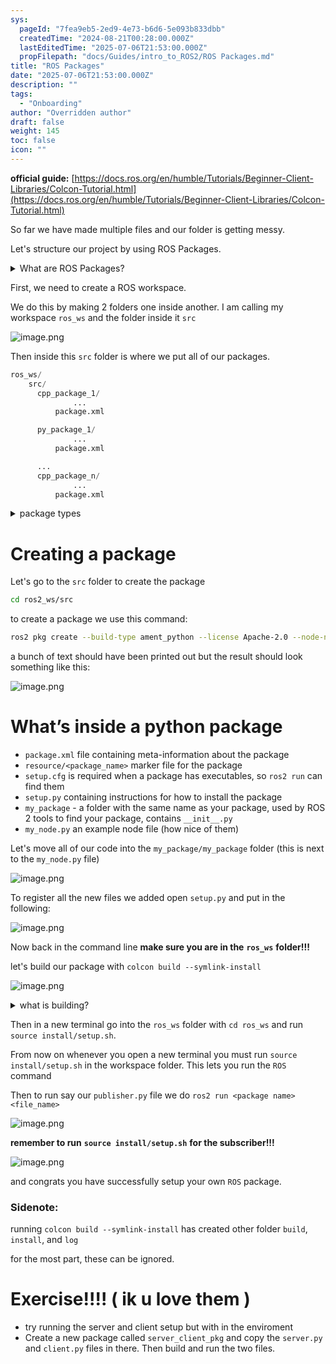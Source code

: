 ```yaml
---
sys:
  pageId: "7fea9eb5-2ed9-4e73-b6d6-5e093b833dbb"
  createdTime: "2024-08-21T00:28:00.000Z"
  lastEditedTime: "2025-07-06T21:53:00.000Z"
  propFilepath: "docs/Guides/intro_to_ROS2/ROS Packages.md"
title: "ROS Packages"
date: "2025-07-06T21:53:00.000Z"
description: ""
tags:
  - "Onboarding"
author: "Overridden author"
draft: false
weight: 145
toc: false
icon: ""
---
```


**official guide:** [https://docs.ros.org/en/humble/Tutorials/Beginner-Client-Libraries/Colcon-Tutorial.html](https://docs.ros.org/en/humble/Tutorials/Beginner-Client-Libraries/Colcon-Tutorial.html)

So far we have made multiple files and our folder is getting messy.

Let's structure our project by using ROS Packages.

<details>
      <summary>What are ROS Packages?</summary>
      ROS Packages are, as the name implies, packages of code that are highly sharable between ROS developers.
  </details>

First, we need to create a ROS workspace.

We do this by making 2 folders one inside another. I am calling my workspace `ros_ws` and the folder inside it `src`

![image.png](https://prod-files-secure.s3.us-west-2.amazonaws.com/d518164a-d88e-44d1-a4ee-3adb3bd8bce0/70706947-fd18-4537-a67b-e12946812d31/image.png?X-Amz-Algorithm=AWS4-HMAC-SHA256&X-Amz-Content-Sha256=UNSIGNED-PAYLOAD&X-Amz-Credential=ASIAZI2LB466QGHJJIF2%2F20250804%2Fus-west-2%2Fs3%2Faws4_request&X-Amz-Date=20250804T101311Z&X-Amz-Expires=3600&X-Amz-Security-Token=IQoJb3JpZ2luX2VjEAoaCXVzLXdlc3QtMiJGMEQCICR%2FimnsbM5g%2BxhL1To9vTQwMHCKQKBWNyGVSbTynJsqAiApKHXr5bOH0dtbJVRS7cHAvuCIGn0uNEW%2BI2xnQnvWWCr%2FAwhDEAAaDDYzNzQyMzE4MzgwNSIM%2BzFweM8w34JCFdD8KtwDV86eJ7WbByilOrBaDlsFpqiYAKTJevGPXryjAGxdXGPeGzKGd%2Bfr4Zf9bwNLyVfJy0ZG%2BBleWgBWR2HeN5LpXJcJpM5yhdtq6o5GUiG1GOlVzCqTgJduM0T3KQrD20ErSB2aSiQo8exXXBfZsUPyE7OSSXO6LPECCupSns0Oy1Q%2BWwwQiWIFOOdXcbC0NOIYTIFCA6FHz2qqQvlMqPiATom9%2BtUZ%2ByOOdtLaw%2BXC%2FIRoDlwS80nBVAihKhzEbHheb1KTh%2FO4epnvQXU0pQTkFqbb8Ex6cvaXfy2wHww69iVLb7lebpYtg1Y3edu05GVfMyrcaweGIhR3PmdkiYRRia2QKT2OzmZv6FVPI4EDrYtV45ipQ%2B725qj9mW%2BE3XGBfbMIbaS67CZlj1RSxyU8CO6OVrP%2FctRUeG%2FudlyfPCykSV0YWUMvT0iSSJV5b8mi2umRbAhkNT%2BZ40PwJOEd4u0F9g7I5G%2B5K8tNuAx1I6Qt2YbmzvfiZ%2FH44hPZeElSyVtQ4Uncy1n19L9GycYomM5%2FAAvFSn8E1wvm%2BSB2%2FB8YOb5EeBqMkIZhzPmho4KXEX%2Bgs5%2Bm1yDBbVZidFWflun7wIdYiWU109N1hkfw3wsUVHPbVWBH3eojGngwkYHCxAY6pgElWVbVj8Ltb2zkYW96R3s0%2BsX3HxuM98b1fZBf9ZLYhHcRywqwsmPbSE8BYyl6t1%2FiZy783JHVZvrBUYH78QLaXZDi6P9F7vfzvxsf0gYEkRqYr57yOEWfjvYzZ%2Bti2h4yZL7I5tIIQDS6KlUVFCjCPXIqWtwvw6JYaKWXZe5ualUAVxy8RpY59LfkWOUre8Wx9qoZH%2FBDV9jc%2B84GujNr9QLo0Vdq&X-Amz-Signature=258f9352921bb4f2c1b61ff42ce8f561ad552242627f6d1ac99fe6f700585d09&X-Amz-SignedHeaders=host&x-amz-checksum-mode=ENABLED&x-id=GetObject)

Then inside this `src` folder is where we put all of our packages.

```python
ros_ws/
    src/
      cpp_package_1/
		      ...
          package.xml

      py_package_1/
		      ...
          package.xml

      ...
      cpp_package_n/
		      ...
          package.xml

```

<details>

<summary>package types</summary>

packages can be either `C++` or python.

the intern file structure is different for each but for this guide we will stick to creating python packages

</details>

# Creating a package

Let's go to the `src` folder to create the package

```bash
cd ros2_ws/src
```

to create a package we use this command:

```bash
ros2 pkg create --build-type ament_python --license Apache-2.0 --node-name my_node my_package
```

a bunch of text should have been printed out but the result should look something like this:

![image.png](https://prod-files-secure.s3.us-west-2.amazonaws.com/d518164a-d88e-44d1-a4ee-3adb3bd8bce0/e6cf1e3f-8512-4a3e-b131-079f800bf3e8/image.png?X-Amz-Algorithm=AWS4-HMAC-SHA256&X-Amz-Content-Sha256=UNSIGNED-PAYLOAD&X-Amz-Credential=ASIAZI2LB466QGHJJIF2%2F20250804%2Fus-west-2%2Fs3%2Faws4_request&X-Amz-Date=20250804T101311Z&X-Amz-Expires=3600&X-Amz-Security-Token=IQoJb3JpZ2luX2VjEAoaCXVzLXdlc3QtMiJGMEQCICR%2FimnsbM5g%2BxhL1To9vTQwMHCKQKBWNyGVSbTynJsqAiApKHXr5bOH0dtbJVRS7cHAvuCIGn0uNEW%2BI2xnQnvWWCr%2FAwhDEAAaDDYzNzQyMzE4MzgwNSIM%2BzFweM8w34JCFdD8KtwDV86eJ7WbByilOrBaDlsFpqiYAKTJevGPXryjAGxdXGPeGzKGd%2Bfr4Zf9bwNLyVfJy0ZG%2BBleWgBWR2HeN5LpXJcJpM5yhdtq6o5GUiG1GOlVzCqTgJduM0T3KQrD20ErSB2aSiQo8exXXBfZsUPyE7OSSXO6LPECCupSns0Oy1Q%2BWwwQiWIFOOdXcbC0NOIYTIFCA6FHz2qqQvlMqPiATom9%2BtUZ%2ByOOdtLaw%2BXC%2FIRoDlwS80nBVAihKhzEbHheb1KTh%2FO4epnvQXU0pQTkFqbb8Ex6cvaXfy2wHww69iVLb7lebpYtg1Y3edu05GVfMyrcaweGIhR3PmdkiYRRia2QKT2OzmZv6FVPI4EDrYtV45ipQ%2B725qj9mW%2BE3XGBfbMIbaS67CZlj1RSxyU8CO6OVrP%2FctRUeG%2FudlyfPCykSV0YWUMvT0iSSJV5b8mi2umRbAhkNT%2BZ40PwJOEd4u0F9g7I5G%2B5K8tNuAx1I6Qt2YbmzvfiZ%2FH44hPZeElSyVtQ4Uncy1n19L9GycYomM5%2FAAvFSn8E1wvm%2BSB2%2FB8YOb5EeBqMkIZhzPmho4KXEX%2Bgs5%2Bm1yDBbVZidFWflun7wIdYiWU109N1hkfw3wsUVHPbVWBH3eojGngwkYHCxAY6pgElWVbVj8Ltb2zkYW96R3s0%2BsX3HxuM98b1fZBf9ZLYhHcRywqwsmPbSE8BYyl6t1%2FiZy783JHVZvrBUYH78QLaXZDi6P9F7vfzvxsf0gYEkRqYr57yOEWfjvYzZ%2Bti2h4yZL7I5tIIQDS6KlUVFCjCPXIqWtwvw6JYaKWXZe5ualUAVxy8RpY59LfkWOUre8Wx9qoZH%2FBDV9jc%2B84GujNr9QLo0Vdq&X-Amz-Signature=3cfe79c2337c6a2c7762d7f8646f9d93ecec16803625a663c4731a2d78176df8&X-Amz-SignedHeaders=host&x-amz-checksum-mode=ENABLED&x-id=GetObject)

# What’s inside a python package

- `package.xml` file containing meta-information about the package
- `resource/<package_name>` marker file for the package
- `setup.cfg` is required when a package has executables, so `ros2 run` can find them
- `setup.py` containing instructions for how to install the package
- `my_package` - a folder with the same name as your package, used by ROS 2 tools to find your package, contains `__init__.py`
- `my_node.py` an example node file (how nice of them)

Let's move all of our code into the `my_package/my_package` folder (this is next to the `my_node.py` file)

![image.png](https://prod-files-secure.s3.us-west-2.amazonaws.com/d518164a-d88e-44d1-a4ee-3adb3bd8bce0/9ce58f11-0da9-4d3e-b86d-506a9685d378/image.png?X-Amz-Algorithm=AWS4-HMAC-SHA256&X-Amz-Content-Sha256=UNSIGNED-PAYLOAD&X-Amz-Credential=ASIAZI2LB466QGHJJIF2%2F20250804%2Fus-west-2%2Fs3%2Faws4_request&X-Amz-Date=20250804T101311Z&X-Amz-Expires=3600&X-Amz-Security-Token=IQoJb3JpZ2luX2VjEAoaCXVzLXdlc3QtMiJGMEQCICR%2FimnsbM5g%2BxhL1To9vTQwMHCKQKBWNyGVSbTynJsqAiApKHXr5bOH0dtbJVRS7cHAvuCIGn0uNEW%2BI2xnQnvWWCr%2FAwhDEAAaDDYzNzQyMzE4MzgwNSIM%2BzFweM8w34JCFdD8KtwDV86eJ7WbByilOrBaDlsFpqiYAKTJevGPXryjAGxdXGPeGzKGd%2Bfr4Zf9bwNLyVfJy0ZG%2BBleWgBWR2HeN5LpXJcJpM5yhdtq6o5GUiG1GOlVzCqTgJduM0T3KQrD20ErSB2aSiQo8exXXBfZsUPyE7OSSXO6LPECCupSns0Oy1Q%2BWwwQiWIFOOdXcbC0NOIYTIFCA6FHz2qqQvlMqPiATom9%2BtUZ%2ByOOdtLaw%2BXC%2FIRoDlwS80nBVAihKhzEbHheb1KTh%2FO4epnvQXU0pQTkFqbb8Ex6cvaXfy2wHww69iVLb7lebpYtg1Y3edu05GVfMyrcaweGIhR3PmdkiYRRia2QKT2OzmZv6FVPI4EDrYtV45ipQ%2B725qj9mW%2BE3XGBfbMIbaS67CZlj1RSxyU8CO6OVrP%2FctRUeG%2FudlyfPCykSV0YWUMvT0iSSJV5b8mi2umRbAhkNT%2BZ40PwJOEd4u0F9g7I5G%2B5K8tNuAx1I6Qt2YbmzvfiZ%2FH44hPZeElSyVtQ4Uncy1n19L9GycYomM5%2FAAvFSn8E1wvm%2BSB2%2FB8YOb5EeBqMkIZhzPmho4KXEX%2Bgs5%2Bm1yDBbVZidFWflun7wIdYiWU109N1hkfw3wsUVHPbVWBH3eojGngwkYHCxAY6pgElWVbVj8Ltb2zkYW96R3s0%2BsX3HxuM98b1fZBf9ZLYhHcRywqwsmPbSE8BYyl6t1%2FiZy783JHVZvrBUYH78QLaXZDi6P9F7vfzvxsf0gYEkRqYr57yOEWfjvYzZ%2Bti2h4yZL7I5tIIQDS6KlUVFCjCPXIqWtwvw6JYaKWXZe5ualUAVxy8RpY59LfkWOUre8Wx9qoZH%2FBDV9jc%2B84GujNr9QLo0Vdq&X-Amz-Signature=d61fa6f012f41d648284d532b2ef595bc89aa25d3d7ba626bfccb509f6ad828b&X-Amz-SignedHeaders=host&x-amz-checksum-mode=ENABLED&x-id=GetObject)

To register all the new files we added open `setup.py` and put in the following:

![image.png](https://prod-files-secure.s3.us-west-2.amazonaws.com/d518164a-d88e-44d1-a4ee-3adb3bd8bce0/1cd7c262-4cae-4496-9d75-c178537d24a2/image.png?X-Amz-Algorithm=AWS4-HMAC-SHA256&X-Amz-Content-Sha256=UNSIGNED-PAYLOAD&X-Amz-Credential=ASIAZI2LB466QGHJJIF2%2F20250804%2Fus-west-2%2Fs3%2Faws4_request&X-Amz-Date=20250804T101311Z&X-Amz-Expires=3600&X-Amz-Security-Token=IQoJb3JpZ2luX2VjEAoaCXVzLXdlc3QtMiJGMEQCICR%2FimnsbM5g%2BxhL1To9vTQwMHCKQKBWNyGVSbTynJsqAiApKHXr5bOH0dtbJVRS7cHAvuCIGn0uNEW%2BI2xnQnvWWCr%2FAwhDEAAaDDYzNzQyMzE4MzgwNSIM%2BzFweM8w34JCFdD8KtwDV86eJ7WbByilOrBaDlsFpqiYAKTJevGPXryjAGxdXGPeGzKGd%2Bfr4Zf9bwNLyVfJy0ZG%2BBleWgBWR2HeN5LpXJcJpM5yhdtq6o5GUiG1GOlVzCqTgJduM0T3KQrD20ErSB2aSiQo8exXXBfZsUPyE7OSSXO6LPECCupSns0Oy1Q%2BWwwQiWIFOOdXcbC0NOIYTIFCA6FHz2qqQvlMqPiATom9%2BtUZ%2ByOOdtLaw%2BXC%2FIRoDlwS80nBVAihKhzEbHheb1KTh%2FO4epnvQXU0pQTkFqbb8Ex6cvaXfy2wHww69iVLb7lebpYtg1Y3edu05GVfMyrcaweGIhR3PmdkiYRRia2QKT2OzmZv6FVPI4EDrYtV45ipQ%2B725qj9mW%2BE3XGBfbMIbaS67CZlj1RSxyU8CO6OVrP%2FctRUeG%2FudlyfPCykSV0YWUMvT0iSSJV5b8mi2umRbAhkNT%2BZ40PwJOEd4u0F9g7I5G%2B5K8tNuAx1I6Qt2YbmzvfiZ%2FH44hPZeElSyVtQ4Uncy1n19L9GycYomM5%2FAAvFSn8E1wvm%2BSB2%2FB8YOb5EeBqMkIZhzPmho4KXEX%2Bgs5%2Bm1yDBbVZidFWflun7wIdYiWU109N1hkfw3wsUVHPbVWBH3eojGngwkYHCxAY6pgElWVbVj8Ltb2zkYW96R3s0%2BsX3HxuM98b1fZBf9ZLYhHcRywqwsmPbSE8BYyl6t1%2FiZy783JHVZvrBUYH78QLaXZDi6P9F7vfzvxsf0gYEkRqYr57yOEWfjvYzZ%2Bti2h4yZL7I5tIIQDS6KlUVFCjCPXIqWtwvw6JYaKWXZe5ualUAVxy8RpY59LfkWOUre8Wx9qoZH%2FBDV9jc%2B84GujNr9QLo0Vdq&X-Amz-Signature=1fc4773097636cb73e1cf4e5000b39624ab2a6eda5c47d04b672dad7afc4bde2&X-Amz-SignedHeaders=host&x-amz-checksum-mode=ENABLED&x-id=GetObject)

Now back in the command line **make sure you are in the** **`ros_ws`** **folder!!!**

let's build our package with `colcon build --symlink-install`

![image.png](https://prod-files-secure.s3.us-west-2.amazonaws.com/d518164a-d88e-44d1-a4ee-3adb3bd8bce0/2f2a0d27-b173-48fd-b189-5f5c0ce65619/image.png?X-Amz-Algorithm=AWS4-HMAC-SHA256&X-Amz-Content-Sha256=UNSIGNED-PAYLOAD&X-Amz-Credential=ASIAZI2LB466QGHJJIF2%2F20250804%2Fus-west-2%2Fs3%2Faws4_request&X-Amz-Date=20250804T101311Z&X-Amz-Expires=3600&X-Amz-Security-Token=IQoJb3JpZ2luX2VjEAoaCXVzLXdlc3QtMiJGMEQCICR%2FimnsbM5g%2BxhL1To9vTQwMHCKQKBWNyGVSbTynJsqAiApKHXr5bOH0dtbJVRS7cHAvuCIGn0uNEW%2BI2xnQnvWWCr%2FAwhDEAAaDDYzNzQyMzE4MzgwNSIM%2BzFweM8w34JCFdD8KtwDV86eJ7WbByilOrBaDlsFpqiYAKTJevGPXryjAGxdXGPeGzKGd%2Bfr4Zf9bwNLyVfJy0ZG%2BBleWgBWR2HeN5LpXJcJpM5yhdtq6o5GUiG1GOlVzCqTgJduM0T3KQrD20ErSB2aSiQo8exXXBfZsUPyE7OSSXO6LPECCupSns0Oy1Q%2BWwwQiWIFOOdXcbC0NOIYTIFCA6FHz2qqQvlMqPiATom9%2BtUZ%2ByOOdtLaw%2BXC%2FIRoDlwS80nBVAihKhzEbHheb1KTh%2FO4epnvQXU0pQTkFqbb8Ex6cvaXfy2wHww69iVLb7lebpYtg1Y3edu05GVfMyrcaweGIhR3PmdkiYRRia2QKT2OzmZv6FVPI4EDrYtV45ipQ%2B725qj9mW%2BE3XGBfbMIbaS67CZlj1RSxyU8CO6OVrP%2FctRUeG%2FudlyfPCykSV0YWUMvT0iSSJV5b8mi2umRbAhkNT%2BZ40PwJOEd4u0F9g7I5G%2B5K8tNuAx1I6Qt2YbmzvfiZ%2FH44hPZeElSyVtQ4Uncy1n19L9GycYomM5%2FAAvFSn8E1wvm%2BSB2%2FB8YOb5EeBqMkIZhzPmho4KXEX%2Bgs5%2Bm1yDBbVZidFWflun7wIdYiWU109N1hkfw3wsUVHPbVWBH3eojGngwkYHCxAY6pgElWVbVj8Ltb2zkYW96R3s0%2BsX3HxuM98b1fZBf9ZLYhHcRywqwsmPbSE8BYyl6t1%2FiZy783JHVZvrBUYH78QLaXZDi6P9F7vfzvxsf0gYEkRqYr57yOEWfjvYzZ%2Bti2h4yZL7I5tIIQDS6KlUVFCjCPXIqWtwvw6JYaKWXZe5ualUAVxy8RpY59LfkWOUre8Wx9qoZH%2FBDV9jc%2B84GujNr9QLo0Vdq&X-Amz-Signature=b034bd1f30ffdfb05ab6ac753bf0a92397976dc4aeb8eef76e5f4d56ecd6a419&X-Amz-SignedHeaders=host&x-amz-checksum-mode=ENABLED&x-id=GetObject)

<details>

<summary>what is building?</summary>

if you are a CS major at Rose-Hulman you will learn the answer to this in CSSE132

but TLDR; is it combines all the code files into one program that can be run easily 

</details>

Then in a new terminal go into the `ros_ws` folder with `cd ros_ws` and run `source install/setup.sh`. 

From now on whenever you open a new terminal you must run `source install/setup.sh` in the workspace folder. This lets you run the `ROS` command

Then to run say our `publisher.py` file we do `ros2 run <package name> <file_name>`

![image.png](https://prod-files-secure.s3.us-west-2.amazonaws.com/d518164a-d88e-44d1-a4ee-3adb3bd8bce0/4f4b1219-3a44-4632-aa0a-ce3471699f59/image.png?X-Amz-Algorithm=AWS4-HMAC-SHA256&X-Amz-Content-Sha256=UNSIGNED-PAYLOAD&X-Amz-Credential=ASIAZI2LB466QGHJJIF2%2F20250804%2Fus-west-2%2Fs3%2Faws4_request&X-Amz-Date=20250804T101311Z&X-Amz-Expires=3600&X-Amz-Security-Token=IQoJb3JpZ2luX2VjEAoaCXVzLXdlc3QtMiJGMEQCICR%2FimnsbM5g%2BxhL1To9vTQwMHCKQKBWNyGVSbTynJsqAiApKHXr5bOH0dtbJVRS7cHAvuCIGn0uNEW%2BI2xnQnvWWCr%2FAwhDEAAaDDYzNzQyMzE4MzgwNSIM%2BzFweM8w34JCFdD8KtwDV86eJ7WbByilOrBaDlsFpqiYAKTJevGPXryjAGxdXGPeGzKGd%2Bfr4Zf9bwNLyVfJy0ZG%2BBleWgBWR2HeN5LpXJcJpM5yhdtq6o5GUiG1GOlVzCqTgJduM0T3KQrD20ErSB2aSiQo8exXXBfZsUPyE7OSSXO6LPECCupSns0Oy1Q%2BWwwQiWIFOOdXcbC0NOIYTIFCA6FHz2qqQvlMqPiATom9%2BtUZ%2ByOOdtLaw%2BXC%2FIRoDlwS80nBVAihKhzEbHheb1KTh%2FO4epnvQXU0pQTkFqbb8Ex6cvaXfy2wHww69iVLb7lebpYtg1Y3edu05GVfMyrcaweGIhR3PmdkiYRRia2QKT2OzmZv6FVPI4EDrYtV45ipQ%2B725qj9mW%2BE3XGBfbMIbaS67CZlj1RSxyU8CO6OVrP%2FctRUeG%2FudlyfPCykSV0YWUMvT0iSSJV5b8mi2umRbAhkNT%2BZ40PwJOEd4u0F9g7I5G%2B5K8tNuAx1I6Qt2YbmzvfiZ%2FH44hPZeElSyVtQ4Uncy1n19L9GycYomM5%2FAAvFSn8E1wvm%2BSB2%2FB8YOb5EeBqMkIZhzPmho4KXEX%2Bgs5%2Bm1yDBbVZidFWflun7wIdYiWU109N1hkfw3wsUVHPbVWBH3eojGngwkYHCxAY6pgElWVbVj8Ltb2zkYW96R3s0%2BsX3HxuM98b1fZBf9ZLYhHcRywqwsmPbSE8BYyl6t1%2FiZy783JHVZvrBUYH78QLaXZDi6P9F7vfzvxsf0gYEkRqYr57yOEWfjvYzZ%2Bti2h4yZL7I5tIIQDS6KlUVFCjCPXIqWtwvw6JYaKWXZe5ualUAVxy8RpY59LfkWOUre8Wx9qoZH%2FBDV9jc%2B84GujNr9QLo0Vdq&X-Amz-Signature=8e452e0702ca0a990e2ed7267673c9e85465081945848bbecd0ee3b5a035ee17&X-Amz-SignedHeaders=host&x-amz-checksum-mode=ENABLED&x-id=GetObject)

**remember to run** **`source install/setup.sh`** **for the subscriber!!!**

![image.png](https://prod-files-secure.s3.us-west-2.amazonaws.com/d518164a-d88e-44d1-a4ee-3adb3bd8bce0/02121119-dad4-49ec-8356-c956108b4243/image.png?X-Amz-Algorithm=AWS4-HMAC-SHA256&X-Amz-Content-Sha256=UNSIGNED-PAYLOAD&X-Amz-Credential=ASIAZI2LB466QGHJJIF2%2F20250804%2Fus-west-2%2Fs3%2Faws4_request&X-Amz-Date=20250804T101311Z&X-Amz-Expires=3600&X-Amz-Security-Token=IQoJb3JpZ2luX2VjEAoaCXVzLXdlc3QtMiJGMEQCICR%2FimnsbM5g%2BxhL1To9vTQwMHCKQKBWNyGVSbTynJsqAiApKHXr5bOH0dtbJVRS7cHAvuCIGn0uNEW%2BI2xnQnvWWCr%2FAwhDEAAaDDYzNzQyMzE4MzgwNSIM%2BzFweM8w34JCFdD8KtwDV86eJ7WbByilOrBaDlsFpqiYAKTJevGPXryjAGxdXGPeGzKGd%2Bfr4Zf9bwNLyVfJy0ZG%2BBleWgBWR2HeN5LpXJcJpM5yhdtq6o5GUiG1GOlVzCqTgJduM0T3KQrD20ErSB2aSiQo8exXXBfZsUPyE7OSSXO6LPECCupSns0Oy1Q%2BWwwQiWIFOOdXcbC0NOIYTIFCA6FHz2qqQvlMqPiATom9%2BtUZ%2ByOOdtLaw%2BXC%2FIRoDlwS80nBVAihKhzEbHheb1KTh%2FO4epnvQXU0pQTkFqbb8Ex6cvaXfy2wHww69iVLb7lebpYtg1Y3edu05GVfMyrcaweGIhR3PmdkiYRRia2QKT2OzmZv6FVPI4EDrYtV45ipQ%2B725qj9mW%2BE3XGBfbMIbaS67CZlj1RSxyU8CO6OVrP%2FctRUeG%2FudlyfPCykSV0YWUMvT0iSSJV5b8mi2umRbAhkNT%2BZ40PwJOEd4u0F9g7I5G%2B5K8tNuAx1I6Qt2YbmzvfiZ%2FH44hPZeElSyVtQ4Uncy1n19L9GycYomM5%2FAAvFSn8E1wvm%2BSB2%2FB8YOb5EeBqMkIZhzPmho4KXEX%2Bgs5%2Bm1yDBbVZidFWflun7wIdYiWU109N1hkfw3wsUVHPbVWBH3eojGngwkYHCxAY6pgElWVbVj8Ltb2zkYW96R3s0%2BsX3HxuM98b1fZBf9ZLYhHcRywqwsmPbSE8BYyl6t1%2FiZy783JHVZvrBUYH78QLaXZDi6P9F7vfzvxsf0gYEkRqYr57yOEWfjvYzZ%2Bti2h4yZL7I5tIIQDS6KlUVFCjCPXIqWtwvw6JYaKWXZe5ualUAVxy8RpY59LfkWOUre8Wx9qoZH%2FBDV9jc%2B84GujNr9QLo0Vdq&X-Amz-Signature=6368d9299debb0341453fb6580a32b5754cca6b278333ceccbaeafc875bfa246&X-Amz-SignedHeaders=host&x-amz-checksum-mode=ENABLED&x-id=GetObject)

and congrats you have successfully setup your own `ROS` package.

### Sidenote:

running `colcon build --symlink-install` has created other folder `build`, `install`, and `log`

for the most part, these can be ignored.

# Exercise!!!! ( ik u love them )

- try running the server and client setup but with in the enviroment
- Create a new package called `server_client_pkg` and copy the `server.py` and `client.py` files in there. Then build and run the two files.
